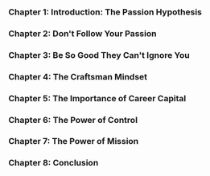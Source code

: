 ### Chapter 1: Introduction: The Passion Hypothesis

### Chapter 2: Don't Follow Your Passion

### Chapter 3: Be So Good They Can't Ignore You

### Chapter 4: The Craftsman Mindset

### Chapter 5: The Importance of Career Capital

### Chapter 6: The Power of Control

### Chapter 7: The Power of Mission

### Chapter 8: Conclusion
